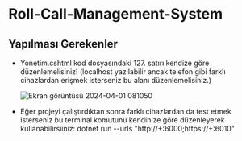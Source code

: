 # Roll-Call-Management-System

## Yapılması Gerekenler
* Yonetim.cshtml kod dosyasındaki 127. satırı kendize göre düzenlemelisiniz! (localhost yazılabilir ancak telefon gibi farklı cihazlardan erişmek isterseniz bu alanı düzenlemelisiniz.)

  ![Ekran görüntüsü 2024-04-01 081050](https://github.com/HarunUcan/Roll-Call-Management-System/assets/129796812/9664b310-8c5f-483c-a144-47c25be7c059)

* Eğer projeyi çalıştırdıktan sonra farklı cihazlardan da test etmek isterseniz bu terminal komutunu kendinize göre düzenleyerek kullanabilirsiiniz: dotnet run --urls "http://+:6000;https://+:6010" 
